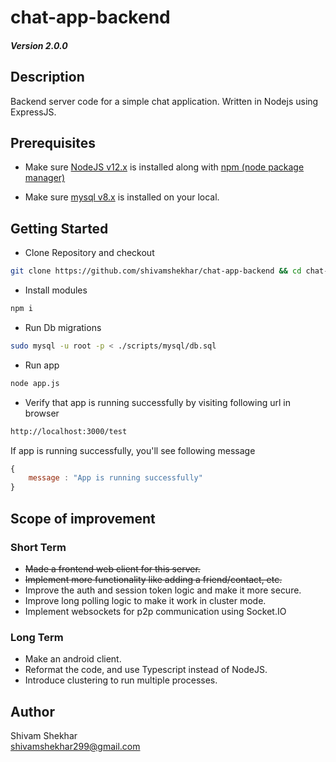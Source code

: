 # chat-app-backend
##### Version 2.0.0   

## Description

Backend server code for a simple chat application. Written in Nodejs using ExpressJS.

## Prerequisites 

* Make sure [NodeJS v12.x](https://nodejs.org/) is installed along with [npm (node package manager)](https://docs.npmjs.com/downloading-and-installing-node-js-and-npm)

* Make sure [mysql v8.x](https://www.mysql.com/) is installed on your local.

## Getting Started

* Clone Repository and checkout
```bash
git clone https://github.com/shivamshekhar/chat-app-backend && cd chat-app-backend
```

* Install modules
```bash
npm i
```

* Run Db migrations
```bash
sudo mysql -u root -p < ./scripts/mysql/db.sql
```

* Run app
```bash
node app.js
```

* Verify that app is running successfully by visiting following url in browser
```bash
http://localhost:3000/test
```

If app is running successfully, you'll see following message
```javascript
{
    message : "App is running successfully"
}
```

## Scope of improvement

### Short Term

* ~~Made a frontend web client for this server.~~
* ~~Implement more functionality like adding a friend/contact, etc.~~
* Improve the auth and session token logic and make it more secure. 
* Improve long polling logic to make it work in cluster mode.
* Implement websockets for p2p communication using Socket.IO

### Long Term

* Make an android client.
* Reformat the code, and use Typescript instead of NodeJS.
* Introduce clustering to run multiple processes.

## Author

Shivam Shekhar  
shivamshekhar299@gmail.com
